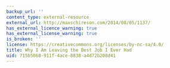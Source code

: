 ```yaml
---
backup_url: ''
content_type: external-resource
external_url: http://maxschireson.com/2014/08/05/1137/
has_external_licence_warning: true
has_external_license_warning: true
is_broken: ''
license: https://creativecommons.org/licenses/by-nc-sa/4.0/
title: Why I Am Leaving the Best Job I Ever Had
uid: 715b5068-911f-4ace-8838-a4d72b208d41
---
```

